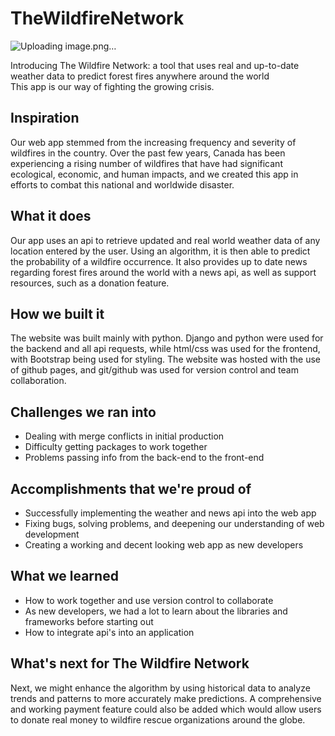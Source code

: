# TheWildfireNetwork

![Uploading image.png…]()

Introducing The Wildfire Network: a tool that uses real and up-to-date weather data to predict forest fires anywhere around the world  
This app is our way of fighting the growing crisis. 

## Inspiration
Our web app stemmed from the increasing frequency and severity of wildfires in the country. Over the past few years, Canada has been experiencing a rising number of wildfires that have had significant ecological, economic, and human impacts, and we created this app in efforts to combat this national and worldwide disaster.

## What it does
Our app uses an api to retrieve updated and real world weather data of any location entered by the user. Using an algorithm, it is then able to predict the probability of a wildfire occurrence. It also provides up to date news regarding forest fires around the world with a news api, as well as support resources, such as a donation feature.

## How we built it
The website was built mainly with python. Django and python were used for the backend and all api requests, while html/css was used for the frontend, with Bootstrap being used for styling. The website was hosted with the use of github pages, and git/github was used for version control and team collaboration.

## Challenges we ran into
- Dealing with merge conflicts in initial production
- Difficulty getting packages to work together
- Problems passing info from the back-end to the front-end

## Accomplishments that we're proud of
- Successfully implementing the weather and news api into the web app
- Fixing bugs, solving problems, and deepening our understanding of web development
- Creating a working and decent looking web app as new developers

## What we learned
- How to work together and use version control to collaborate
- As new developers, we had a lot to learn about the libraries and frameworks before starting out
- How to integrate api's into an application

## What's next for The Wildfire Network
Next, we might enhance the algorithm by using historical data to analyze trends and patterns to more accurately make predictions. A comprehensive and working payment feature could also be added which would allow users to donate real money to wildfire rescue organizations around the globe.
